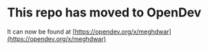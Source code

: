 # This repo has moved to OpenDev

It can now be found at [https://opendev.org/x/meghdwar](https://opendev.org/x/meghdwar)
